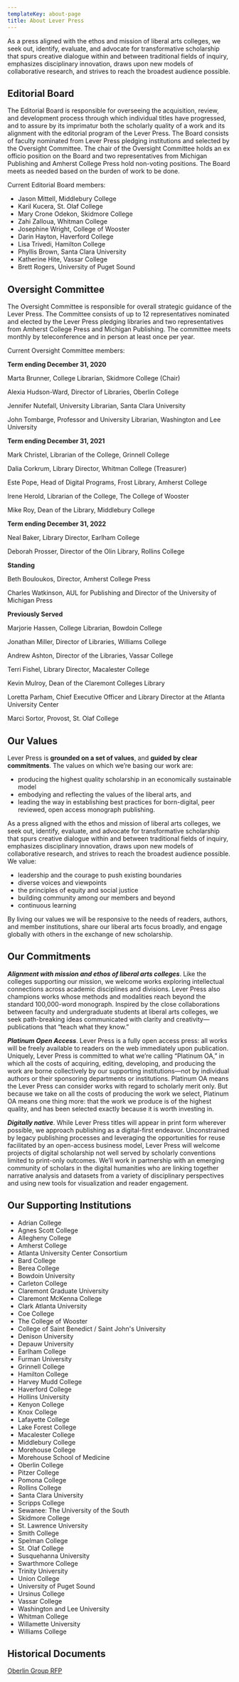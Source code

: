 ```yaml
---
templateKey: about-page
title: About Lever Press
---
```

As a press aligned with the ethos and mission of liberal arts colleges, we seek out, identify, evaluate, and advocate for transformative scholarship that spurs creative dialogue within and between traditional fields of inquiry, emphasizes disciplinary innovation, draws upon new models of collaborative research, and strives to reach the broadest audience possible.

## Editorial Board

The Editorial Board is responsible for overseeing the acquisition, review, and development process through which individual titles have progressed, and to assure by its imprimatur both the scholarly quality of a work and its alignment with the editorial program of the Lever Press. The Board consists of faculty nominated from Lever Press pledging institutions and selected by the Oversight Committee. The chair of the Oversight Committee holds an ex officio position on the Board and two representatives from Michigan Publishing and Amherst College Press hold non-voting positions. The Board meets as needed based on the burden of work to be done.

Current Editorial Board members:

* Jason Mittell, Middlebury College
* Karil Kucera, St. Olaf College
* Mary Crone Odekon, Skidmore College
* Zahi Zalloua, Whitman College
* Josephine Wright, College of Wooster
* Darin Hayton, Haverford College
* Lisa Trivedi, Hamilton College
* Phyllis Brown, Santa Clara University
* Katherine Hite, Vassar College
* Brett Rogers, University of Puget Sound



## Oversight Committee

The Oversight Committee is responsible for overall strategic guidance of the Lever Press. The Committee consists of up to 12 representatives nominated and elected by the Lever Press pledging libraries and two representatives from Amherst College Press and Michigan Publishing. The committee meets monthly by teleconference and in person at least once per year.

Current Oversight Committee members:

**Term ending December 31, 2020**

Marta Brunner, College Librarian, Skidmore College (Chair)

Alexia Hudson-Ward, Director of Libraries, Oberlin College

Jennifer Nutefall, University Librarian, Santa Clara University

John Tombarge, Professor and University Librarian, Washington and Lee University

**Term ending December 31, 2021**

Mark Christel, Librarian of the College, Grinnell College

Dalia Corkrum, Library Director, Whitman College (Treasurer)

Este Pope, Head of Digital Programs, Frost Library, Amherst College

Irene Herold, Librarian of the College, The College of Wooster

Mike Roy, Dean of the Library, Middlebury College

**Term ending December 31, 2022**

Neal Baker, Library Director, Earlham College

Deborah Prosser, Director of the Olin Library, Rollins College

**Standing**

Beth Bouloukos, Director, Amherst College Press

Charles Watkinson, AUL for Publishing and Director of the University of Michigan Press

**Previously Served**

Marjorie Hassen, College Librarian, Bowdoin College

Jonathan Miller, Director of Libraries, Williams College

Andrew Ashton, Director of the Libraries, Vassar College

Terri Fishel, Library Director, Macalester College

Kevin Mulroy, Dean of the Claremont Colleges Library

Loretta Parham, Chief Executive Officer and Library Director at the Atlanta University Center

Marci Sortor, Provost, St. Olaf College

## Our Values

Lever Press is **grounded on a set of values**, and **guided by clear commitments**. The values on which we’re basing our work are:

* producing the highest quality scholarship in an economically sustainable model
* embodying and reflecting the values of the liberal arts, and
* leading the way in establishing best practices for born-digital, peer reviewed, open access monograph publishing.

As a press aligned with the ethos and mission of liberal arts colleges, we seek out, identify, evaluate, and advocate for transformative scholarship that spurs creative dialogue within and between traditional fields of inquiry, emphasizes disciplinary innovation, draws upon new models of collaborative research, and strives to reach the broadest audience possible. We value:

* leadership and the courage to push existing boundaries
* diverse voices and viewpoints
* the principles of equity and social justice
* building community among our members and beyond
* continuous learning

By living our values we will be responsive to the needs of readers, authors, and member institutions, share our liberal arts focus broadly, and engage globally with others in the exchange of new scholarship.

## Our Commitments

**_Alignment with mission and ethos of liberal arts colleges_**. Like the colleges supporting our mission, we welcome works exploring intellectual connections across academic disciplines and divisions. Lever Press also champions works whose methods and modalities reach beyond the standard 100,000-word monograph. Inspired by the close collaborations between faculty and undergraduate students at liberal arts colleges, we seek path-breaking ideas communicated with clarity and creativity—publications that “teach what they know.”

**_Platinum Open Access_**. Lever Press is a fully open access press: all works will be freely available to readers on the web immediately upon publication. Uniquely, Lever Press is committed to what we’re calling “Platinum OA,” in which all the costs of acquiring, editing, developing, and producing the work are borne collectively by our supporting institutions—not by individual authors or their sponsoring departments or institutions. Platinum OA means the Lever Press can consider works with regard to scholarly merit only. But because we take on all the costs of producing the work we select, Platinum OA means one thing  more: that the work we produce is of the highest quality, and has been selected exactly because it is worth investing in.

**_Digitally native_**. While Lever Press titles will appear in print form wherever possible, we approach publishing as a digital-first endeavor. Unconstrained by legacy publishing processes and leveraging the opportunities for reuse facilitated by an open-access business model, Lever Press will welcome projects of digital scholarship not well served by scholarly conventions limited to print-only outcomes. We’ll work in partnership with an emerging community of scholars in the digital humanities who are linking together narrative analysis and datasets from a variety of disciplinary perspectives and using new tools for visualization and reader engagement.

## Our Supporting Institutions

* Adrian College
* Agnes Scott College
* Allegheny College
* Amherst College
* Atlanta University Center Consortium
* Bard College
* Berea College
* Bowdoin University
* Carleton College
* Claremont Graduate University
* Claremont McKenna College
* Clark Atlanta University
* Coe College
* The College of Wooster
* College of Saint Benedict / Saint John's University
* Denison University
* Depauw University
* Earlham College
* Furman University
* Grinnell College
* Hamilton College
* Harvey Mudd College
* Haverford College
* Hollins University
* Kenyon College
* Knox College
* Lafayette College
* Lake Forest College
* Macalester College
* Middlebury College
* Morehouse College
* Morehouse School of Medicine
* Oberlin College
* Pitzer College
* Pomona College
* Rollins College
* Santa Clara University
* Scripps College
* Sewanee: The University of the South
* Skidmore College
* St. Lawrence University
* Smith College
* Spelman College
* St. Olaf College
* Susquehanna University
* Swarthmore College
* Trinity University
* Union College
* University of Puget Sound
* Ursinus College
* Vassar College
* Washington and Lee University
* Whitman College
* Willamette University
* Williams College

## Historical Documents

<a href="/assets/oberlin_rfp_nov14_v1.1.pdf">Oberlin Group RFP</a>
